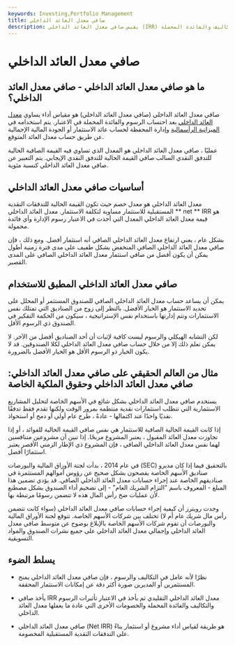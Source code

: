 ```yaml
---
keywords: Investing,Portfolio Management
title: صافي معدل العائد الداخلي
description: يقيس صافي معدل العائد الداخلي (IRR) الرغبة في مشروع أو استثمار ، بعد الأخذ في الاعتبار تأثير الرسوم والتكاليف والفائدة المحملة.
---
```


# صافي معدل العائد الداخلي
## ما هو صافي معدل العائد الداخلي - صافي معدل العائد الداخلي؟

صافي معدل العائد الداخلي (صافي معدل العائد الداخلي) هو مقياس أداء يساوي [معدل العائد الداخلي](/irr) بعد احتساب الرسوم والفائدة المحملة في الاعتبار. يتم استخدامه في [الميزانية الرأسمالية](/capitalbudgeting) وإدارة المحفظة لحساب عائد الاستثمار أو الجودة المالية الإجمالية عن طريق حساب معدل العائد المتوقع.

عمليًا ، صافي معدل العائد الداخلي هو المعدل الذي تساوي فيه القيمة الصافية الحالية للتدفق النقدي السالب صافي القيمة الحالية للتدفق النقدي الإيجابي. يتم التعبير عن صافي معدل العائد الداخلي كنسبة مئوية.

## أساسيات صافي معدل العائد الداخلي

معدل العائد الداخلي هو معدل خصم حيث تكون القيمة الحالية للتدفقات النقدية المستقبلية للاستثمار مساوية لتكلفة الاستثمار. معدل العائد الداخلي ** net ** IRR هو قيمة معدل العائد الداخلي المعدل التي أخذت في الاعتبار رسوم الإدارة وأي فائدة محمولة.

بشكل عام ، يعني ارتفاع معدل العائد الداخلي الصافي أنه استثمار أفضل. ومع ذلك ، فإن صافي معدل العائد الداخلي الصافي المنخفض بشكل طفيف على مدى فترة زمنية أطول يمكن أن يكون أفضل من صافي استثمار معدل العائد الداخلي الصافي على المدى القصير.

## صافي معدل العائد الداخلي المطبق للاستخدام

يمكن أن يساعد حساب معدل العائد الداخلي الصافي للصندوق المستثمر أو المحلل على تحديد الاستثمار هو الخيار الأفضل. بالنظر إلى زوج من الصناديق التي تمتلك نفس الاستثمارات وتتم إدارتها باستخدام نفس الإستراتيجية ، سيكون من الحكمة التفكير في الصندوق ذي الرسوم الأقل.

لكن التشابه الهيكلي والرسوم ليست كافية لإثبات أن أحد الصناديق أفضل من الآخر. لا يمكن تعلم ذلك إلا من خلال حساب صافي معدل العائد الداخلي لكلا الصندوقين. قد لا يكون الخيار ذو الرسوم الأقل هو الخيار الأفضل بالضرورة.

## مثال من العالم الحقيقي على صافي معدل العائد الداخلي: صافي معدل العائد الداخلي وحقوق الملكية الخاصة

يستخدم صافي معدل العائد الداخلي بشكل شائع في الأسهم الخاصة لتحليل المشاريع الاستثمارية التي تتطلب استثمارات نقدية منتظمة بمرور الوقت ولكنها تقدم فقط تدفقًا نقديًا واحدًا عند اكتمالها - عادةً ، طرح عام أولي أو دمج أو استحواذ.

إذا كانت القيمة الحالية الصافية للاستثمار هي نفس صافي القيمة الحالية للفوائد ، أو إذا تجاوزت معدل العائد المقبول ، يعتبر المشروع مربحًا. إذا تبين أن مشروعين متنافسين لهما نفس معدل العائد الداخلي الصافي ، فإن المشروع ذي الإطار الزمني الأقصر يعتبر استثمارًا أفضل.

في عام 2014 ، بدأت لجنة الأوراق المالية والبورصات (SEC) بالتحقيق فيما إذا كان مديرو صناديق الأسهم الخاصة يفصحون بشكل صحيح عن رؤوس أموالهم المستثمرة في صناديقهم الخاصة عند إجراء حسابات معدل العائد الداخلي الصافي. قد يؤدي تضمين هذا المبلغ - المعروف باسم "التزام الشريك العام" - إلى تضخيم أداء الصندوق بشكل مصطنع لأن عمليات ضخ رأس المال هذه لا تتضمن رسومًا مرتبطة بها.

وجدت رويترز أن كيفية إجراء حسابات صافي معدل العائد الداخلي (سواء كانت تتضمن رأس مال شريك عام أم لا) تختلف بين شركات الأسهم الخاصة. تتوقع لجنة الأوراق المالية والبورصات أن تقوم شركات الأسهم الخاصة بالإبلاغ بوضوح عن متوسط صافي معدل العائد الداخلي وإجمالي معدل العائد الداخلي على جميع نشرات الصندوق والمواد التسويقية.

## يسلط الضوء

- نظرًا لأنه عامل في التكاليف والرسوم ، فإن صافي معدل العائد الداخلي يمنح المستثمرين أو المديرين صورة أكثر دقة عن إمكانات الاستثمار المحققة.

- يأخذ صافي IRR معدل العائد الداخلي التقليدي ثم يأخذ في الاعتبار تأثيرات الرسوم والتكاليف والفائدة المحملة والخصومات الأخرى التي عادة ما يغفلها معدل العائد الداخلي.

- صافي معدل العائد الداخلي (Net IRR) هو طريقة لقياس أداء مشروع أو استثمار بناءً على التدفقات النقدية المستقبلية المخصومة.

